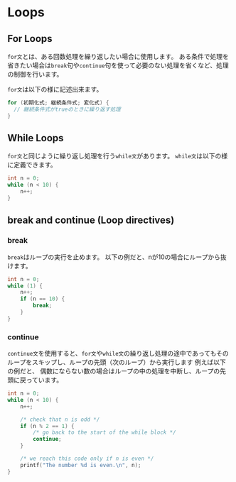 # Loops

## For Loops

`for文`とは、ある回数処理を繰り返したい場合に使用します。
ある条件で処理を省きたい場合は`break`句や`continue`句を使って必要のない処理を省くなど、処理の制御を行います。

`for文`は以下の様に記述出来ます。

```c
for (初期化式; 継続条件式; 変化式) {
  // 継続条件式がtrueのときに繰り返す処理
}
```

## While Loops

`for文`と同じように繰り返し処理を行う`while文`があります。
`while文`は以下の様に定義できます。

```c
int n = 0;
while (n < 10) {
    n++;
}
```


## break and continue (Loop directives)

### break

`break`はループの実行を止めます。
以下の例だと、nが10の場合にループから抜けます。

```c
int n = 0;
while (1) {
    n++;
    if (n == 10) {
        break;
    }
}
```

### continue

`continue文`を使用すると、`for文`や`while文`の繰り返し処理の途中であってもそのループをスキップし、ループの先頭（次のループ）から実行します
例えば以下の例だと、
偶数にならない数の場合はループの中の処理を中断し、ループの先頭に戻っています。

```c
int n = 0;
while (n < 10) {
    n++;

    /* check that n is odd */
    if (n % 2 == 1) {
        /* go back to the start of the while block */
        continue;
    }

    /* we reach this code only if n is even */
    printf("The number %d is even.\n", n);
}
```
